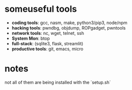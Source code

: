 # someuseful tools
- **coding  tools**: gcc, nasm, make, python3/pip3, node/npm
- **hacking tools**: pwndbg, objdump, ROPgadget, pwntools
- **network tools**: nc, wget, telnet, ssh
- **System Mon**: btop
- **full-stack**: (sqlite3, flask, streamlit)
- **productive tools**: git, emacs, micro

# notes
not all of them are being installed with the ´setup.sh´
